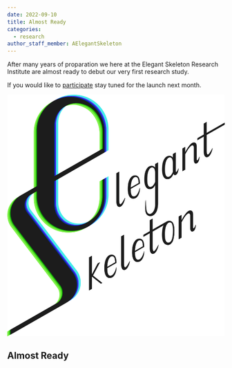 ```yaml
---
date: 2022-09-10
title: Almost Ready
categories:
  - research
author_staff_member: AElegantSkeleton
---
```


After many years of proparation we here at the Elegant Skeleton Research Institute are almost ready to debut our very first research study.

If you would like to [participate](/participate.html) stay tuned for the launch next month.

![Logo](/images/Full_Wordmark.svg)

## Almost Ready